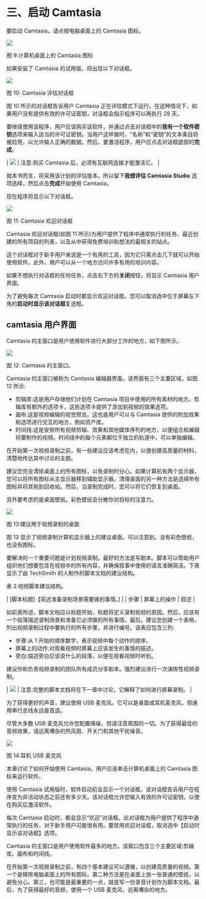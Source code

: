 # 三、启动 Camtasia

要启动 Camtasia，请点按电脑桌面上的 Camtasia 图标。

![](img/00011.jpeg)

图 9:计算机桌面上的 Camtasia 图标

如果安装了 Camtasia 的试用版，将出现以下对话框。

![](img/00012.jpeg)

图 10: Camtasia 评估对话框

图 10 所示的对话框告诉用户 Camtasia 正在评估模式下运行。在这种情况下，如果用户没有提供有效的许可证密钥，对话框会指示程序可以再执行 28 天。

要继续使用该程序，用户应该购买该软件，并通过点击对话框中的**我有一个软件密钥**选项来输入适当的许可证密钥。当用户这样做时，“名称”和“密钥”的文本条目将被启用，以允许输入正确的数据。然后，要激活程序，用户应点击对话框底部的**完成**。

| ![](img/00013.gif) | 注意:购买 Camtasia 后，必须有互联网连接才能激活它。 |

就本书而言，将采用该计划的评估版本。所以留下**我想评估 Camtasia Studio** 选项选择，然后点击**完成**开始使用 Camtasia。

现在程序将显示以下对话框。

![](img/00014.jpeg)

图 11: Camtasia 欢迎对话框

Camtasia 欢迎对话框(如图 11 所示)为用户提供了程序中通常执行的任务、最近创建的所有项目的列表，以及从中获得免费培训和想法的最相关的站点。

这个对话框对于新手用户来说是一个有用的工具，因为它只需点击几下就可以开始使用软件。此外，用户可以从一个地方访问许多有用的培训内容。

如果不想执行对话框的任何任务，点击右下方的**关闭**按钮，将显示 Camtasia 用户界面。

为了避免每次 Camtasia 启动时都显示欢迎对话框，您可以取消选中位于屏幕左下角的**启动时显示该对话框**复选框。

## camtasia 用户界面

Camtasia 的主窗口是用户使用软件进行大部分工作的地方，如下图所示。

![](img/00015.jpeg)

图 12: Camtasia 的主窗口。

Camtasia 的主窗口被称为 Camtasia 编辑器界面。该界面有三个主要区域，如图 12 所示:

*   剪辑库:这是用户存储他们计划在 Camtasia 项目中使用的所有素材的地方。剪辑库有额外的选项卡，这些选项卡提供了添加到视频的效果选项。
*   画布:这是视频编辑的视觉预览。这也是用户可以与 Camtasia 提供的附加效果和选项进行交互的地方，例如资产库。
*   时间线:这是安排所有视频剪辑、效果和其他媒体序列的地方，以便组合和编辑将要制作的视频。时间线中的每个元素都位于独立的轨道中，可以单独编辑。

在开始第一次视频录制之前，有一些建议应该考虑在内，以便创建高质量的材料，清楚地传达其中讨论的主题。

建议您完全清除桌面上的所有图标，以免录制时分心。如果计算机有两个显示器，您可以将所有图标从主显示器移到辅助显示器。清理桌面的另一种方法是选择所有图标并将其拖到回收站。然后，当录制完成时，您可以将它们恢复到桌面。

另外要考虑的是桌面壁纸。彩色壁纸会分散你对目标的注意力。

![](img/00016.jpeg)

图 13:建议用于视频录制的桌面

图 13 显示了视频录制计算机显示器上的建议桌面。可以注意到，没有彩色壁纸，也没有图标。

要解决的一个重要问题是计划视频录制。最好的方法是写剧本。脚本可以帮助用户组织他们想要包含在视频中的所有内容，并确保叙事中使用的语言准确简洁。下表显示了由 TechSmith 的人制作的脚本文档的建议结构。

表 2:视频脚本建议结构。

| [脚本标题]【简述准备录制场景需要做的事情。] |
| 步骤 | 屏幕上的操作 | 叙述 |

如前表所述，脚本文档应以标题开始，标题将定义录制视频的原因。然后，应该有一个段落描述录制场景和准备它必须做的所有事情。最后，建议您创建一个表格，列出视频录制过程中要执行的所有步骤，并进行编号。该表应包含三列:

*   步骤:从 1 开始的顺序数字，表示视频中每个动作的顺序。
*   屏幕上的动作:对观看视频时屏幕上应该发生的事情的描述。
*   旁白:描述旁白应该说什么的段落，以便在观看视频时听到。

建议你和负责视频录制的团队所有成员分享剧本。强烈建议进行一次演练性视频录制。

| ![](img/00013.gif) | 注意:完整的脚本文档将在下一章中讨论，它解释了如何进行屏幕录制。 |

为了获得更好的声音，建议使用 USB 麦克风。它可以是桌面或耳机麦克风，但通用串行总线永远是首选。

尽管大多数 USB 麦克风允许您配置降噪，但请注意周围的一切。为了获得最佳的音频效果，请远离嘈杂的热风扇、开关门和其他干扰噪音。

![](img/00017.jpeg)

图 14:耳机 USB 麦克风

本章讨论了如何开始使用 Camtasia。用户应该单击计算机桌面上的 Camtasia 图标来运行软件。

使用 Camtasia 试用版时，软件启动前会显示一个对话框。该对话框告诉用户在程序变为非活动状态之前还有多少天。该对话框允许您输入有效的许可证密钥，以便在购买后激活软件。

每次 Camtasia 启动时，都会显示“欢迎”对话框。此对话框为用户提供了程序中通常执行的任务，对于新手用户可能很有用。要禁用欢迎对话框，取消选中【启动时显示该对话框】选项。

Camtasia 的主窗口是用户使用软件最多的地方。该窗口包含三个主要区域:剪辑库、画布和时间线。

在开始第一次视频录制之前，有四个基本建议可以遵循，以创建高质量的视频。第一个是移除电脑桌面上的所有图标。第二种方法是在桌面上放一张普通的壁纸，以避免分心。第三，也可能是最重要的一点，就是写一份录音计划作为脚本文档。最后，为了获得最好的音频，使用一个 USB 麦克风，远离嘈杂的地方。